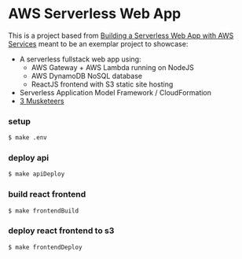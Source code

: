 # AWS Serverless Web App

This is a project based from [Building a Serverless Web App with AWS Services](https://www.pluralsight.com/guides/front-end-javascript/building-a-serverless-web-app-on-aws-services) meant to be an exemplar project to showcase:
- A serverless fullstack web app using:
  - AWS Gateway + AWS Lambda running on NodeJS
  - AWS DynamoDB NoSQL database
  - ReactJS frontend with S3 static site hosting
- Serverless Application Model Framework / CloudFormation
- [3 Musketeers](https://3musketeers.io/)

### setup
```bash
$ make .env
```

### deploy api
```bash
$ make apiDeploy
```

### build react frontend
```bash
$ make frontendBuild
```

### deploy react frontend to s3
```bash
$ make frontendDeploy
```
